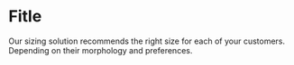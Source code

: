 # Fitle

Our sizing solution recommends the right size for each of your customers. Depending on their morphology and preferences.
